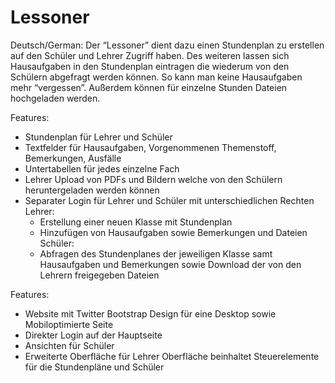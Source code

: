 Lessoner
========
Deutsch/German:
Der “Lessoner” dient dazu einen Stundenplan zu erstellen auf den Schüler und Lehrer Zugriff haben. 
Des weiteren lassen sich Hausaufgaben in den Stundenplan eintragen die wiederum von den Schülern 
abgefragt werden können. So kann man keine Hausaufgaben mehr “vergessen”.  Außerdem können für einzelne
Stunden Dateien hochgeladen werden.

Features:
 - Stundenplan für Lehrer und Schüler
 - Textfelder für Hausaufgaben, Vorgenommenen Themenstoff, Bemerkungen, Ausfälle
 - Untertabellen für jedes einzelne Fach
 - Lehrer Upload von PDFs und Bildern welche von den Schülern heruntergeladen werden können
 - Separater Login für Lehrer und Schüler mit unterschiedlichen Rechten
    Lehrer:
    - Erstellung einer neuen Klasse mit Stundenplan
    - Hinzufügen von Hausaufgaben sowie Bemerkungen und Dateien
    Schüler:
    - Abfragen des Stundenplanes der jeweiligen Klasse samt Hausaufgaben und Bemerkungen sowie Download
    der von den Lehrern freigegeben Dateien

Features:    
 - Website mit Twitter Bootstrap Design für eine Desktop sowie Mobiloptimierte Seite
 - Direkter Login auf der Hauptseite
 - Ansichten für Schüler
 - Erweiterte Oberfläche für Lehrer
   Oberfläche beinhaltet  Steuerelemente für die Stundenpläne und Schüler

